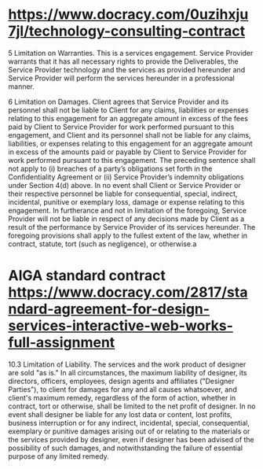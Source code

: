 # https://www.docracy.com/0uzihxju7jl/technology-consulting-contract

5 Limitation on Warranties. This is a services engagement. Service Provider warrants that it has all necessary rights to provide the Deliverables, the Service Provider technology and the services as provided hereunder and Service Provider will perform the services hereunder in a professional manner.

6 Limitation on Damages. Client agrees that Service Provider and its personnel shall not be liable to Client for any claims, liabilities or expenses relating to this engagement for an aggregate amount in excess of the fees paid by Client to Service Provider for work performed pursuant to this engagement, and Client and its personnel shall not be liable for any claims, liabilities, or expenses relating to this engagement for an aggregate amount in excess of the amounts paid or payable by Client to Service Provider for work performed pursuant to this engagement. The preceding sentence shall not apply to (i) breaches of a party’s obligations set forth in the Confidentiality Agreement or (ii) Service Provider’s indemnity obligations under Section 4(d) above. In no event shall Client or Service Provider or their respective personnel be liable for consequential, special, indirect, incidental, punitive or exemplary loss, damage or expense relating to this engagement. In furtherance and not in limitation of the foregoing, Service Provider will not be liable in respect of any decisions made by Client as a result of the performance by Service Provider of its services hereunder. The foregoing provisions shall apply to the fullest extent of the law, whether in contract, statute, tort (such as negligence), or otherwise.a

# AIGA standard contract https://www.docracy.com/2817/standard-agreement-for-design-services-interactive-web-works-full-assignment

10.3 Limitation of Liability. The services and the work product of designer are sold "as is." In all circumstances, the maximum liability of designer, its directors, officers, employees, design agents and affiliates ("Designer Parties"), to client for damages for any and all causes whatsoever, and client's maximum remedy, regardless of the form of action, whether in contract, tort or otherwise, shall be limited to the net profit of designer. In no event shall designer be liable for any lost data or content, lost profits, business interruption or for any indirect, incidental, special, consequential, exemplary or punitive damages arising out of or relating to the materials or the services provided by designer, even if designer has been advised of the possibility of such damages, and notwithstanding the failure of essential purpose of any limited remedy.
